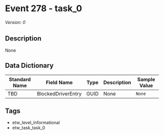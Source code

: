 # Event 278 - task_0
###### Version: 0

## Description
None

## Data Dictionary
|Standard Name|Field Name|Type|Description|Sample Value|
|---|---|---|---|---|
|TBD|BlockedDriverEntry|GUID|None|`None`|

## Tags
* etw_level_Informational
* etw_task_task_0